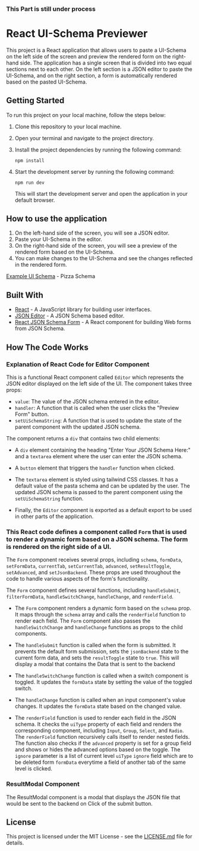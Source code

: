
### This Part is still under process
# React UI-Schema Previewer

This project is a React application that allows users to paste a UI-Schema on the left side of the screen and preview the rendered form on the right-hand side. The application has a single screen that is divided into two equal sections next to each other. On the left section is a JSON editor to paste the UI-Schema, and on the right section, a form is automatically rendered based on the pasted UI-Schema.

## Getting Started

To run this project on your local machine, follow the steps below:

1. Clone this repository to your local machine.
2. Open your terminal and navigate to the project directory.
3. Install the project dependencies by running the following command:

   ```
   npm install
   ```

4. Start the development server by running the following command:

   ```
   npm run dev
   ```

   This will start the development server and open the application in your default browser.

## How to use the application

1. On the left-hand side of the screen, you will see a JSON editor.
2. Paste your UI-Schema in the editor.
3. On the right-hand side of the screen, you will see a preview of the rendered form based on the UI-Schema.
4. You can make changes to the UI-Schema and see the changes reflected in the rendered form.

[Example UI Schema](https://drive.google.com/file/d/19_E6dSDUbiDR31wNSSvUARHxh1HeT6L4/view)  - Pizza Schema

## Built With

- [React](https://reactjs.org/) - A JavaScript library for building user interfaces.
- [JSON Editor](https://github.com/json-editor/json-editor) - A JSON Schema based editor.
- [React JSON Schema Form](https://github.com/mozilla-services/react-jsonschema-form) - A React component for building Web forms from JSON Schema.

## How The Code Works

### Explanation of React Code for Editor Component

This is a functional React component called `Editor` which represents the JSON editor displayed on the left side of the UI. The component takes three props:

- `value`: The value of the JSON schema entered in the editor.
- `handler`: A function that is called when the user clicks the "Preview Form" button.
- `setUiSchemaString`: A function that is used to update the state of the parent component with the updated JSON schema.

The component returns a `div` that contains two child elements:

- A `div` element containing the heading "Enter Your JSON Schema Here:" and a `textarea` element where the user can enter the JSON schema.
- A `button` element that triggers the `handler` function when clicked.

- The `textarea` element is styled using tailwind CSS classes. It has a default value of the pasta schema and can be updated by the user. The updated JSON schema is passed to the parent component using the `setUiSchemaString` function.

- Finally, the `Editor` component is exported as a default export to be used in other parts of the application.

### This React code defines a component called `Form` that is used to render a dynamic form based on a JSON schema. The form is rendered on the right side of a UI.

The `Form` component receives several props, including `schema`, `formData`, `setFormData`, `currentTab`, `setCurrentTab`, `advanced`, `setResultToggle`, `setAdvanced`, and `setJsonBackend`. These props are used throughout the code to handle various aspects of the form's functionality.

The `Form` component defines several functions, including `handleSubmit`, `filterFormData`, `handleSwitchChange`, `handleChange`, and `renderField`. 

- The `Form` component renders a dynamic form based on the `schema` prop. It maps through the `schema` array and calls the `renderField` function to render each field. The `Form` component also passes the `handleSwitchChange` and `handleChange` functions as props to the child components.


- The `handleSubmit` function is called when the form is submitted. It prevents the default form submission, sets the `jsonBackend` state to the current form data, and sets the `resultToggle` state to `true`. This will display a modal that contains the Data that is sent to the backend

- The `handleSwitchChange` function is called when a switch component is toggled. It updates the `formData` state by setting the value of the toggled switch.

- The `handleChange` function is called when an input component's value changes. It updates the `formData` state based on the changed value.

- The `renderField` function is used to render each field in the JSON schema. It checks the `uiType` property of each field and renders the corresponding component, including `Input`, `Group`, `Select`, and `Radio`. The `renderField` function recursively calls itself to render nested fields. The function also checks if the `advanced` property is set for a group field and shows or hides the advanced options based on the toggle. The `ignore` parameter is a list of current level `uiType` `ignore` field which are to be deleted form `formData` everytime a field of another tab of the same level is clicked. 

### ResultModal Component
The ResultModal component is a modal that displays the JSON file that would be sent to the backend on Click of the submit button.

## License

This project is licensed under the MIT License - see the [LICENSE.md](LICENSE.md) file for details.
